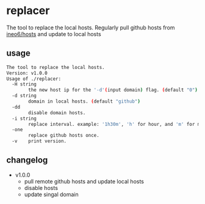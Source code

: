 # replacer

The tool to replace the local hosts. Regularly pull github hosts from [ineo6/hosts](https://github.com/ineo6/hosts) and update to local hosts

## usage

```bash
The tool to replace the local hosts.
Version: v1.0.0
Usage of ./replacer:
  -H string
        the new host ip for the '-d'(input domain) flag. (default "0")
  -d string
        domain in local hosts. (default "github")
  -dd
        disable domain hosts.
  -i string
        replace interval. example: '1h30m', 'h' for hour, and 'm' for minute. (default "2h")
  -one
        replace github hosts once.
  -v    print version.
```

## changelog

- v1.0.0
  - pull remote github hosts and update local hosts
  - disable hosts
  - update singal domain
